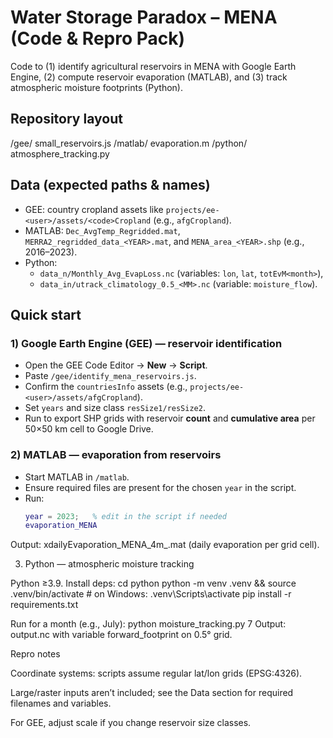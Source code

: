 # Water Storage Paradox – MENA (Code & Repro Pack)

Code to (1) identify agricultural reservoirs in MENA with Google Earth Engine, (2) compute reservoir evaporation (MATLAB), and (3) track atmospheric moisture footprints (Python).

## Repository layout
/gee/
small_reservoirs.js
/matlab/
evaporation.m
/python/
atmosphere_tracking.py
## Data (expected paths & names)
- GEE: country cropland assets like `projects/ee-<user>/assets/<code>Cropland` (e.g., `afgCropland`).
- MATLAB: `Dec_AvgTemp_Regridded.mat`, `MERRA2_regridded_data_<YEAR>.mat`, and `MENA_area_<YEAR>.shp` (e.g., 2016–2023).
- Python:  
  - `data_n/Monthly_Avg_EvapLoss.nc` (variables: `lon`, `lat`, `totEvM<month>`),  
  - `data_in/utrack_climatology_0.5_<MM>.nc` (variable: `moisture_flow`).

## Quick start

### 1) Google Earth Engine (GEE) — reservoir identification
- Open the GEE Code Editor → **New** → **Script**.
- Paste `/gee/identify_mena_reservoirs.js`.
- Confirm the `countriesInfo` assets (e.g., `projects/ee-<user>/assets/afgCropland`).
- Set `years` and size class `resSize1/resSize2`.
- Run to export SHP grids with reservoir **count** and **cumulative area** per 50×50 km cell to Google Drive.

### 2) MATLAB — evaporation from reservoirs
- Start MATLAB in `/matlab`.
- Ensure required files are present for the chosen `year` in the script.
- Run:
  ```matlab
  year = 2023;   % edit in the script if needed
  evaporation_MENA
Output: xdailyEvaporation_MENA_4m_<YEAR>.mat (daily evaporation per grid cell).

3) Python — atmospheric moisture tracking

Python ≥3.9. Install deps:
cd python
python -m venv .venv && source .venv/bin/activate   # on Windows: .venv\Scripts\activate
pip install -r requirements.txt

Run for a month (e.g., July):
python moisture_tracking.py 7
Output: output.nc with variable forward_footprint on 0.5° grid.

Repro notes

Coordinate systems: scripts assume regular lat/lon grids (EPSG:4326).

Large/raster inputs aren’t included; see the Data section for required filenames and variables.

For GEE, adjust scale if you change reservoir size classes.
